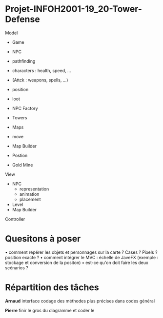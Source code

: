 # Projet-INFOH2001-19_20-Tower-Defense

Model
- Game 
- NPC
 - pathfinding
 - characters : health, speed, ...
 - (Attck : weapons, spells, ...)
 - position
 - loot
 
- NPC Factory
- Towers
- Maps
- move
- Map Builder
- Postion
- Gold Mine

View
- NPC
  - representation
  - animation
  - placement
- Level
- Map Builder

Controller


# Quesitons à poser
• comment repérer les objets et personnages sur la carte ? Cases ? Pixels ? position exacte ?
• comment intégrer le MVC : échelle de JaveFX (exemple : stockage et conversion de la positon)
• est-ce qu'on doit faire les deux scénarios ?

# Répartition des tâches
**Arnaud**
interface
codage des méthodes plus précises dans codes général

**Pierre**
finir le gros du diagramme et coder le 
